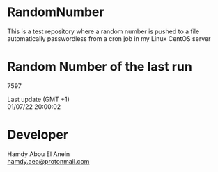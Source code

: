 # RandomNumber    
This is a test repository where a random number is pushed to a file automatically passwordless from a cron job in my Linux CentOS server    
# Random Number of the last run   
7597
      
Last update (GMT +1)    
01/07/22 20:00:02
# Developer    
Hamdy Abou El Anein   
hamdy.aea@protonmail.com
